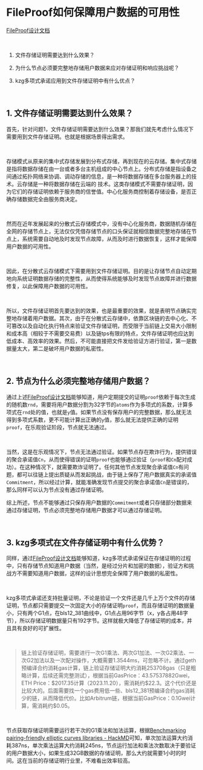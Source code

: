 # FileProof如何保障用户数据的可用性

[FileProof设计文档](https://github.com/memoio/meeda-docs/blob/main/docs/developers/Contract.md)

&nbsp;

1. 文件存储证明需要达到什么效果？

2. 为什么节点必须要完整地存储用户数据来应对存储证明和响应挑战呢？

3. kzg多项式承诺应用到文件存储证明中有什么优点？

&nbsp;

## 1. 文件存储证明需要达到什么效果？

首先，针对问题1，文件存储证明需要达到什么效果？那我们就先考虑什么情况下需要用到文件存储证明。也就是根据场景得出需求。

&nbsp;

存储模式从原来的集中式存储发展到分布式存储，再到现在的云存储。集中式存储是指将数据存储在由一台或者多台主机组成的中心节点上。分布式存储是指设备之间通过拓扑网络来协调、调动存储的信息，是一种将数据存储在多台服务器上的技术。云存储是一种将数据存储在云端的 技术。这类存储模式不需要存储证明，因为它们的存储证明依赖于服务商的信誉值。中心化服务商控制着存储设备，是否正确存储数据完全由服务商决定。

&nbsp;

然而在近年发展起来的分散式云存储模式中，没有中心化服务商，数据随机存储在全网的存储节点上，无法仅仅凭借存储节点的口头保证就相信数据完整地存储在节点上，系统需要自动地及时发现节点故障，从而及时进行数据恢复，这样才能保障用户数据的可用性。

&nbsp;

因此，在分散式云存储模式下需要用到文件存储证明。目的是让存储节点自动定期地向系统证明数据存储的完整性，从而使得系统能够及时发现节点故障并进行数据修复，以此保障用户数据的可用性。

&nbsp;

所以，文件存储证明首先要达到的效果，也是最重要的效果，就是表明节点确实完整地存储着用户数据。其次，由于在分散式云存储中，依靠区块链的去中心化、不可篡改以及自动化执行特点来验证文件存储证明，而受限于当前链上交易大小限制和成本高（相较于不需要交易费）以及链tps有限的特点，文件存储证明也应达到低成本、高效率的效果。然后，不可能直接把文件发给验证方进行验证，第一是数据量太大，第二是破坏用户数据的私密性。

&nbsp;

## 2. 节点为什么必须完整地存储用户数据？

通过上述[FileProof设计文档](https://github.com/memoio/meeda-docs/blob/main/docs/developers/Contract.md)能够知道，用户定期提交的证明`proof`依赖于每次生成的随机数`rnd`，需要将用户数据分割为32字节的`atoms`作为多项式的系数，计算多项式在`rnd`处的值，也就是`y`值。如果节点没有保存用户的完整数据，那么就无法得到多项式系数，更不可能计算出正确的`y`值，那么就无法提供正确的证明`proof`，在乐观验证阶段，节点就无法通过。

&nbsp;

当然，这是在乐观情况下，节点无法通过验证。如果节点存在欺诈行为，提供错误的聚合承诺值`Cn`，从而使得错误的证明`proof`也能够通过验证（`proof`和`Cn`配对成功）。在这种情况下，就需要欺诈证明了。任何其他节点发现聚合承诺值`Cn`有问题，都可以往链上提出质疑从而发起挑战，由于链上保存了用户数据真实的承诺值`Commitment`，所以经过计算，就能准确发现节点提交的聚合承诺值`Cn`是错误的，那么同样可以认为节点没有通过存储证明。

综上所述，节点不能够通过只保存用户数据的`Commitment`或者只存储部分数据来通过存储证明，节点必须完整地存储用户数据才可以通过存储证明。

&nbsp;

## 3.  kzg多项式在文件存储证明中有什么优势？

同样，通过[FileProof设计文档](https://github.com/memoio/meeda-docs/blob/main/docs/developers/Contract.md)能够知道，kzg多项式承诺保证在存储证明的过程中，只有存储节点知道用户数据（当然，是经过分片和加密的数据），验证方和挑战方不需要知道用户数据，这样的设计思想完全保障了用户数据的私密性。

&nbsp;

kzg多项式承诺还支持批量证明，不论是验证一个文件还是几千上万个文件的存储证明，节点都只需要提交一次固定大小的存储证明`proof`，而且存储证明的数据量小，只有两个G1点，在bls12_381曲线中，G1点占用96字节（x，y各占用48字节），所以存储证明数据量只有192字节。这样就极大降低了存储证明的成本，并且具有良好的可扩展性。

&nbsp;

> 链上验证存储证明，需要进行一次G1乘法、两次G1加法、一次G2乘法、一次G2加法以及一次配对操作，大概需要1.3544ms，可忽略不计。通过geth预编译合约消耗gas计算，链上验证存储证明大约消耗253708gas（只是粗略计算，后续还需完整测试），根据当前GasPrice：43.57537882Gwei，ETH Price：\$2017.35计算（2023.11.20），需消耗约\$22.3。这个代价还是比较大的。后面需要找一个gas费用低一些、bls12_381预编译合约gas消耗少的链，从而降低代价。比如Arbitrum链，根据当前GasPrice：0.1Gwei计算，需消耗约\$0.05。

&nbsp;

节点获取存储证明需要运行若干次的G1乘法和加法运算，根据[Benchmarking pairing-friendly elliptic curves libraries - HackMD](https://hackmd.io/@gnark/eccbench)可知，单次加法运算大约消耗387ns，单次乘法运算大约消耗245ns，节点运行加法和乘法次数取决于要验证的用户数据大小，如果生成32GB数据的存储证明，那么大约就需要1小时的时间。这在当前的存储证明行业里，不难看出效率较高。
